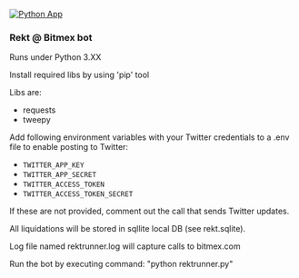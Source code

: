 [![Python App](https://github.com/laisee/rektbitmex/actions/workflows/python-app.yml/badge.svg)](https://github.com/laisee/rektbitmex/actions/workflows/python-app.yml)

### Rekt @ Bitmex bot

Runs under Python 3.XX

Install required libs by using 'pip' tool

Libs are:

- requests
- tweepy

Add following environment variables with your Twitter credentials to a .env file to enable
posting to Twitter:

- `TWITTER_APP_KEY`
- `TWITTER_APP_SECRET`
- `TWITTER_ACCESS_TOKEN`
- `TWITTER_ACCESS_TOKEN_SECRET`

If these are not provided, comment out the call that sends Twitter updates.

All liquidations will be stored in sqllite local DB (see rekt.sqlite). 

Log file named rektrunner.log will capture calls to bitmex.com

Run the bot by executing command: "python rektrunner.py"
